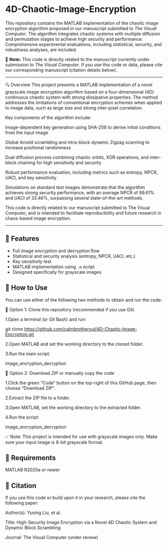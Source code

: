 # 4D-Chaotic-Image-Encryption
This repository contains the MATLAB implementation of the chaotic image encryption algorithm proposed in our manuscript submitted to *The Visual Computer*. The algorithm integrates chaotic systems with multiple diffusion and permutation stages to achieve high security and performance. Comprehensive experimental evaluations, including statistical, security, and robustness analyses, are included.

📌 **Note:** This code is directly related to the manuscript currently under submission to *The Visual Computer*. If you use this code or data, please cite our corresponding manuscript (citation details below).

---

🔍 Overview
This project presents a MATLAB implementation of a novel grayscale image encryption algorithm based on a four-dimensional (4D) continuous chaotic system with strong dissipative properties. The method addresses the limitations of conventional encryption schemes when applied to image data, such as large size and strong inter-pixel correlation.

Key components of the algorithm include:

Image-dependent key generation using SHA-256 to derive initial conditions from the input image

Global Arnold scrambling and intra-block dynamic Zigzag scanning to increase positional randomness

Dual diffusion process combining chaotic orbits, XOR operations, and inter-block chaining for high sensitivity and security

Robust performance evaluation, including metrics such as entropy, NPCR, UACI, and key sensitivity

Simulations on standard test images demonstrate that the algorithm achieves strong security performance, with an average NPCR of 99.61% and UACI of 33.46%, surpassing several state-of-the-art methods.

This code is directly related to our manuscript submitted to The Visual Computer, and is intended to facilitate reproducibility and future research in chaos-based image encryption.



---

## 🚀 Features

- Full image encryption and decryption flow
- Statistical and security analysis (entropy, NPCR, UACI, etc.)
- Key sensitivity test
- MATLAB implementation using `.m` script
- Designed specifically for grayscale images


## 🧪 How to Use

You can use either of the following two methods to obtain and run the code:

🔹 Option 1: Clone this repository (recommended if you use Git)

1.Open a terminal (or Git Bash) and run:

git clone https://github.com/calmbrotheryul/4D-Chaotic-Image-Encryption.git

2.Open MATLAB and set the working directory to the cloned folder.

3.Run the main script:

image_encryption_decryption

🔹 Option 2: Download ZIP or manually copy the code

1.Click the green “Code” button on the top-right of this GitHub page, then choose “Download ZIP”.

2.Extract the ZIP file to a folder.

3.Open MATLAB, set the working directory to the extracted folder.

4.Run the script:

image_encryption_decryption

✅ Note: This project is intended for use with grayscale images only. Make sure your input image is 8-bit grayscale format.


## 🔧 Requirements

MATLAB R2020a or newer


## 📄 Citation
If you use this code or build upon it in your research, please cite the following paper:

Author(s): Yuxing Liu, et al.

Title: High-Security Image Encryption via a Novel 4D Chaotic System and Dynamic Block Scrambling

Journal: The Visual Computer (under review)

